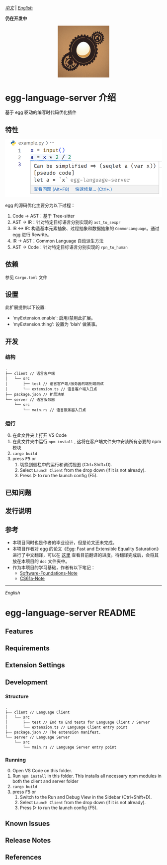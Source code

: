 [*中文*](#egg-language-server-介绍) | [*English*](#egg-language-server-readme)


**仍在开发中**

<p align="center">
  <img src="./doc/asserts/cog-egg.png" alt="temp logo" width="33%" />
</p>


# egg-language-server 介绍

基于 egg 驱动的编写时代码优化插件

## 特性

![demo](./doc/asserts/example1.png)

egg 的源码优化主要分为以下过程：

1. Code -> AST：基于 Tree-sitter
2. AST -> IR：针对特定目标语言分别实现的 `ast_to_sexpr`
3. IR <-> IR: 构造基本元素抽象、过程抽象和数据抽象的 `CommonLanguage`。通过 egg 进行 Rewrite。
4. IR -> AST：Common Language 自动派生方法
5. AST -> Code：针对特定目标语言分别实现的 `rpn_to_human`

## 依赖

参见 `Cargo.toml` 文件

## 设置

此扩展提供以下设置:

* 'myExtension.enable': 启用/禁用此扩展。
* 'myExtension.thing': 设置为 'blah' 做某事。

## 开发

### 结构

```
.
├── client // 语言客户端
│   └── src
│       ├── test // 语言客户端/服务器的端到端测试
│       └── extension.ts // 语言客户端入口点
├── package.json // 扩展清单
└── server // 语言服务器
    └── src
        └── main.rs // 语言服务器入口点
```

### 运行

0. 在此文件夹上打开 VS Code
1. 在此文件夹中运行 `npm install` , 这将在客户端文件夹中安装所有必要的 npm 模块
2. `cargo build`
3. press <kbd>F5</kbd> or
   1. 切换到侧栏中的运行和调试视图 (Ctrl+Shift+D).
   2. Select `Launch Client` from the drop down (if it is not already).
   3. Press ▷ to run the launch config (F5).


## 已知问题

## 发行说明

## 参考

- 本项目同时也是作者的毕业设计，但是论文还未完成。
- 本项目作者对 egg 的论文《Egg: Fast and Extensible Equality Saturation》进行了中文翻译，可以在 [这里](https://www.overleaf.com/read/jhnbztftxwhm) 查看目前翻译的进度。待翻译完成后，会将其放在本项目的 `doc` 文件夹中。
- 作为本项目的学习基础，作者有以下笔记：
  - [Software-Foundations-Note](https://github.com/framist/Software-Foundations-Note) 
  - [CS61a-Note](https://framist.github.io/2022/12/19/CS61a-Note/)

---

*English*

# egg-language-server README

## Features

## Requirements

## Extension Settings

## Development

### Structure

```
.
├── client // Language Client
│   └── src
│       ├── test // End to End tests for Language Client / Server
│       └── extension.ts // Language Client entry point
├── package.json // The extension manifest.
└── server // Language Server
    └── src
        └── main.rs // Language Server entry point
```

### Running

0. Open VS Code on this folder.
1. Run `npm install` in this folder. This installs all necessary npm modules in both the client and server folder
2. `cargo build`
3. press <kbd>F5</kbd> or 
   1. Switch to the Run and Debug View in the Sidebar (Ctrl+Shift+D).
   2. Select `Launch Client` from the drop down (if it is not already).
   3. Press ▷ to run the launch config (F5).

## Known Issues

## Release Notes

## References
